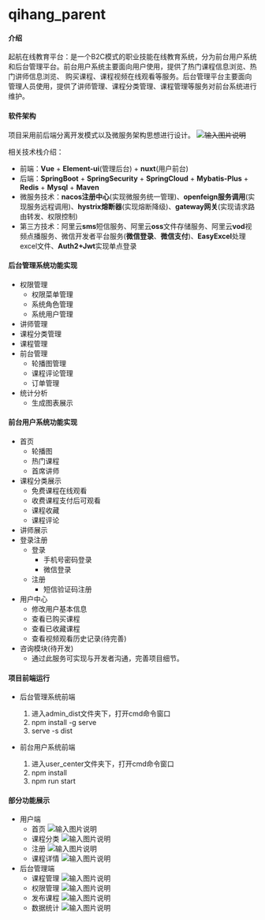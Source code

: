 # qihang_parent

#### 介绍
起航在线教育平台：是一个B2C模式的职业技能在线教育系统，分为前台用户系统和后台管理平台。前台用户系统主要面向用户使用，提供了热门课程信息浏览、热门讲师信息浏览、
                购买课程、课程视频在线观看等服务。后台管理平台主要面向管理人员使用，提供了讲师管理、课程分类管理、课程管理等服务对前台系统进行维护。

#### 软件架构
项目采用前后端分离开发模式以及微服务架构思想进行设计。
~~![输入图片说明](img/整体架构图.png)~~

相关技术栈介绍：
- 前端：**Vue** + **Element-ui**(管理后台) + **nuxt**(用户前台)
- 后端：**SpringBoot** + **SpringSecurity** + **SpringCloud** + **Mybatis-Plus** + **Redis** + **Mysql** + **Maven**
- 微服务技术：**nacos注册中心**(实现微服务统一管理)、**openfeign服务调用**(实现服务远程调用)、**hystrix熔断器**(实现熔断降级)、**gateway网关**(实现请求路由转发、权限控制)
- 第三方技术：阿里云**sms**短信服务、阿里云**oss**文件存储服务、阿里云**vod**视频点播服务、微信开发者平台服务(**微信登录**、**微信支付**)、**EasyExcel**处理excel文件、**Auth2+Jwt**实现单点登录


#### 后台管理系统功能实现

- 权限管理
    - 权限菜单管理
    - 系统角色管理
    - 系统用户管理
- 讲师管理
- 课程分类管理
- 课程管理
- 前台管理
    - 轮播图管理
    - 课程评论管理
    - 订单管理
- 统计分析
    - 生成图表展示


#### 前台用户系统功能实现

- 首页
    - 轮播图
    - 热门课程
    - 首席讲师
- 课程分类展示
    - 免费课程在线观看
    - 收费课程支付后可观看
    - 课程收藏
    - 课程评论
- 讲师展示
- 登录注册
    - 登录
        - 手机号密码登录
        - 微信登录
    - 注册
        - 短信验证码注册
- 用户中心
    - 修改用户基本信息
    - 查看已购买课程
    - 查看已收藏课程
    - 查看视频观看历史记录(待完善)
- 咨询模块(待开发)
    - 通过此服务可实现与开发者沟通，完善项目细节。

#### 项目前端运行

- 后台管理系统前端
    1.  进入admin_dist文件夹下，打开cmd命令窗口
    2.  npm install -g serve 
    3.  serve -s dist

- 前台用户系统前端
    1.  进入user_center文件夹下，打开cmd命令窗口
    2.  npm install
    3.  npm run start


#### 部分功能展示
- 用户端
    - 首页
        ![输入图片说明](img/用户端首页.png)
    - 课程分类
        ![输入图片说明](img/课程分类.png)
    - 注册
        ![输入图片说明](img/注册.png)
    - 课程详情
        ![输入图片说明](img/课程详情.png)
- 后台管理端
    - 课程管理
        ![输入图片说明](img/课程管理.png)
    - 权限管理
        ![输入图片说明](img/权限管理.png)
    - 发布课程
        ![输入图片说明](img/发布课程.png)
    - 数据统计
        ![输入图片说明](img/数据统计.png)
